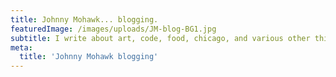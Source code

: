 ```yaml
---
title: Johnny Mohawk... blogging.
featuredImage: /images/uploads/JM-blog-BG1.jpg
subtitle: I write about art, code, food, chicago, and various other things that interest me. 
meta:
  title: 'Johnny Mohawk blogging'
---
```


